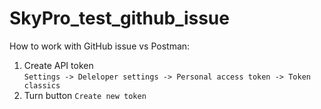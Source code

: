 # SkyPro_test_github_issue

How to work with GitHub issue vs Postman:
1) Create API token</br> `Settings -> Deleloper settings -> Personal access token -> Token classics`
2) Turn button `Create new token `

